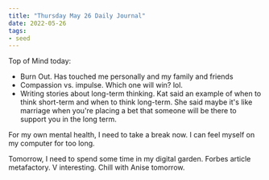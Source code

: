 ```yaml
---
title: "Thursday May 26 Daily Journal"
date: 2022-05-26
tags:
- seed
---
```


Top of Mind today: 

- Burn Out. Has touched me personally and my family and friends
- Compassion vs. impulse. Which one will win? lol. 
- Writing stories about long-term thinking. Kat said an example of when to think short-term and when to think long-term. She said maybe it's like marriage when you're placing a bet that someone will be there to support you in the long term. 

For my own mental health, I need to take a break now. I can feel myself on my computer for too long. 

Tomorrow, I need to spend some time in my digital garden. 
Forbes article metafactory. V interesting. Chill with Anise tomorrow. 



